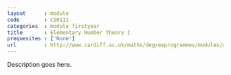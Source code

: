 ```yaml
---
layout      : module
code        : CS0111
categories  : module firstyear
title       : Elementary Number Theory I
prequesites : ['None']
url         : http://www.cardiff.ac.uk/maths/degreeprogrammes/modules/ma0111.html
---
```


Description goes here.

